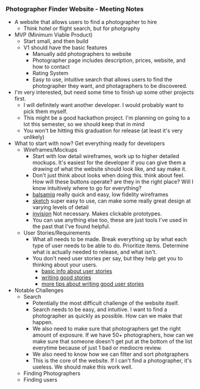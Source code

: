 ### Photographer Finder Website - Meeting Notes

- A website that allows users to find a photographer to hire
	- Think hotel or flight search, but for photgraphy
- MVP (Minimum Viable Product)
	- Start small, and then build
	- V1 should have the basic features 
		- Manually add photographers to website
		- Photographer page includes description, prices, website, and how to contact
		- Rating System
		- Easy to use, intuitive search that allows users to find the photographer they want, and photagraphers to be discovered.
- I'm very interested, but need some time to finish up some other projects first. 
	- I will definitely want another developer. I would probably want to pick them myself.
	- This might be a good hackathon project. I'm planning on going to a lot this semester, so we should keep that in mind
	- You won't be hitting this graduation for release (at least it's very unlikely)
- What to start with now? Get everything ready for developers
	- Wireframes/Mockups
		- Start with low detail wireframes, work up to higher detailed mockups. It's easiest for the developer if you can give them a drawing of what the website should look like, and say make it.
		- Don't just think about looks when doing this. think about feel. How will these buttons operate? are they in the right place? Will I know intuitively where to go for everything?
		- [balsamiq](https://balsamiq.com) really quick and easy, low fidelity wireframes
		- [sketch](http://www.sketchapp.com) super easy to use, can make some really great design at varying levels of detail
		- [invision](http://www.invisionapp.com) Not necessary. Makes clickable prototypes.
		- You can use anything else too, these are just tools I've used in the past that I've found helpful.
	- User Stories/Requirements
		- What all needs to be made. Break everything up by what each type of user needs to be able to do. Prioritize items. Determine what is actually needed to release, and what isn't.
		- You don't need user stories per say, but they help get you to thinking about your users.
			- [basic info about user stories](https://www.mountaingoatsoftware.com/agile/user-stories)
			- [writing good stories](https://help.rallydev.com/writing-great-user-story)
			- [more tips about writing good user stories](http://www.romanpichler.com/blog/10-tips-writing-good-user-stories/)
- Notable Challenges
	- Search
		- Potentially the most difficult challenge of the website itself.
		- Search needs to be easy, and intuitive. I want to find a photographer as quickly as possible. How can we make that happen.
		- We also need to make sure that photographers get the right amount of exposure. If we have 50+ photographers, how can we make sure that someone doesn't get put at the bottom of the list everytime because of just 1 bad or mediocre review.
		- We also need to know how we can filter and sort photgraphers
		- This is the core of the website. If I can't find a photographer, it's useless. We should make this work well.
	- Finding Photographers
	- Finding users
